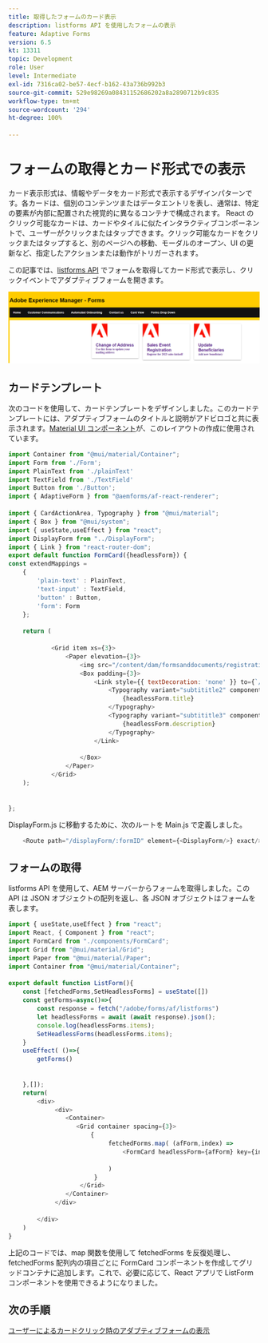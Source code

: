 ```yaml
---
title: 取得したフォームのカード表示
description: listforms API を使用したフォームの表示
feature: Adaptive Forms
version: 6.5
kt: 13311
topic: Development
role: User
level: Intermediate
exl-id: 7316ca02-be57-4ecf-b162-43a736b992b3
source-git-commit: 529e98269a08431152686202a8a2890712b9c835
workflow-type: tm+mt
source-wordcount: '294'
ht-degree: 100%

---
```


# フォームの取得とカード形式での表示

カード表示形式は、情報やデータをカード形式で表示するデザインパターンです。各カードは、個別のコンテンツまたはデータエントリを表し、通常は、特定の要素が内部に配置された視覚的に異なるコンテナで構成されます。
React のクリック可能なカードは、カードやタイルに似たインタラクティブコンポーネントで、ユーザーがクリックまたはタップできます。クリック可能なカードをクリックまたはタップすると、別のページへの移動、モーダルのオープン、UI の更新など、指定したアクションまたは動作がトリガーされます。

この記事では、[listforms API](https://opensource.adobe.com/aem-forms-af-runtime/api/#tag/List-Forms/operation/listForms) でフォームを取得してカード形式で表示し、クリックイベントでアダプティブフォームを開きます。

![カード表示](./assets/card-view-forms.png)

## カードテンプレート

次のコードを使用して、カードテンプレートをデザインしました。このカードテンプレートには、アダプティブフォームのタイトルと説明がアドビロゴと共に表示されます。[Material UI コンポーネント](https://mui.com/)が、このレイアウトの作成に使用されています。



```javascript
import Container from "@mui/material/Container";
import Form from './Form';
import PlainText from './plainText'
import TextField from './TextField'
import Button from './Button';
import { AdaptiveForm } from "@aemforms/af-react-renderer";

import { CardActionArea, Typography } from "@mui/material";
import { Box } from "@mui/system";
import { useState,useEffect } from "react";
import DisplayForm from "../DisplayForm";
import { Link } from "react-router-dom";
export default function FormCard({headlessForm}) {
const extendMappings =
    {
        'plain-text' : PlainText,
        'text-input' : TextField,
        'button' : Button,
        'form': Form
    };
   
    return (
        
            <Grid item xs={3}>
                <Paper elevation={3}>
                    <img src="/content/dam/formsanddocuments/registrationform/jcr:content/renditions/cq5dam.thumbnail.48.48.png" className="img"/>
                    <Box padding={3}>
                        <Link style={{ textDecoration: 'none' }} to={`/displayForm${headlessForm.id}`}>
                            <Typography variant="subtititle2" component="h2">
                                {headlessForm.title}
                            </Typography>
                            <Typography variant="subtititle3" component="h4">
                                {headlessForm.description}
                            </Typography>
                        </Link>
                
                    </Box>
                </Paper>
            </Grid>
    );
    

};
```

DisplayForm.js に移動するために、次のルートを Main.js で定義しました。

```javascript
    <Route path="/displayForm/:formID" element={<DisplayForm/>} exact/>
```

## フォームの取得

listforms API を使用して、AEM サーバーからフォームを取得しました。この API は JSON オブジェクトの配列を返し、各 JSON オブジェクトはフォームを表します。

```javascript
import { useState,useEffect } from "react";
import React, { Component } from "react";
import FormCard from "./components/FormCard";
import Grid from "@mui/material/Grid";
import Paper from "@mui/material/Paper";
import Container from "@mui/material/Container";
 
export default function ListForm(){
    const [fetchedForms,SetHeadlessForms] = useState([])
    const getForms=async()=>{
        const response = fetch("/adobe/forms/af/listforms")
        let headlessForms = await (await response).json();
        console.log(headlessForms.items);
        SetHeadlessForms(headlessForms.items);
    }
    useEffect( ()=>{
        getForms()
        

    },[]);
    return(
        <div>
             <div>
                <Container>
                   <Grid container spacing={3}>
                       {
                            fetchedForms.map( (afForm,index) =>
                                <FormCard headlessForm={afForm} key={index}/>
                         
                            )
                        }
                    </Grid>
                </Container>
             </div>

        </div>
    )
}
```

上記のコードでは、map 関数を使用して fetchedForms を反復処理し、fetchedForms 配列内の項目ごとに FormCard コンポーネントを作成してグリッドコンテナに追加します。これで、必要に応じて、React アプリで ListForm コンポーネントを使用できるようになりました。

## 次の手順

[ユーザーによるカードクリック時のアダプティブフォームの表示](./open-form-card-view.md)